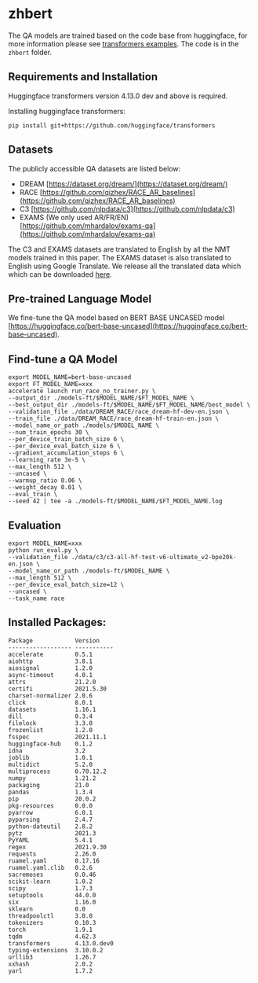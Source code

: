 # zhbert
The QA models are trained based on the code base from huggingface, for more information please see [transformers examples](https://github.com/huggingface/transformers/tree/master/examples/pytorch/language-modeling). The code is in the `zhbert` folder.

## Requirements and Installation
Huggingface transformers version 4.13.0 dev and above is required.

Installing huggingface transformers:
```shell
pip install git+https://github.com/huggingface/transformers
``` 

## Datasets
The publicly accessible QA datasets are listed below:
- DREAM [https://dataset.org/dream/](https://dataset.org/dream/)
- RACE [https://github.com/qizhex/RACE_AR_baselines](https://github.com/qizhex/RACE_AR_baselines)
- C3 [https://github.com/nlpdata/c3](https://github.com/nlpdata/c3)
- EXAMS (We only used AR/FR/EN) [https://github.com/mhardalov/exams-qa](https://github.com/mhardalov/exams-qa)

The C3 and EXAMS datasets are translated to English by all the NMT models trained in this paper. The EXAMS dataset is also translated to English using Google Translate. We release all the translated data which which can be downloaded [here](https://drive.google.com/file/d/1X2VLGqFMk0GyX_lN2d84CHtwZ5UkgHOx/view).

## Pre-trained Language Model
We fine-tune the QA model based on BERT BASE UNCASED model [https://huggingface.co/bert-base-uncased](https://huggingface.co/bert-base-uncased).

## Find-tune a QA Model
```shell
export MODEL_NAME=bert-base-uncased
export FT_MODEL_NAME=xxx
accelerate launch run_race_no_trainer.py \
--output_dir ./models-ft/$MODEL_NAME/$FT_MODEL_NAME \
--best_output_dir ./models-ft/$MODEL_NAME/$FT_MODEL_NAME/best_model \
--validation_file ./data/DREAM_RACE/race_dream-hf-dev-en.json \
--train_file ./data/DREAM_RACE/race_dream-hf-train-en.json \
--model_name_or_path ./models/$MODEL_NAME \
--num_train_epochs 30 \
--per_device_train_batch_size 6 \
--per_device_eval_batch_size 6 \
--gradient_accumulation_steps 6 \
--learning_rate 3e-5 \
--max_length 512 \
--uncased \
--warmup_ratio 0.06 \
--weight_decay 0.01 \
--eval_train \
--seed 42 | tee -a ./models-ft/$MODEL_NAME/$FT_MODEL_NAME.log
```

## Evaluation
```shell
export MODEL_NAME=xxx
python run_eval.py \
--validation_file ./data/c3/c3-all-hf-test-v6-ultimate_v2-bpe20k-en.json \
--model_name_or_path ./models-ft/$MODEL_NAME \
--max_length 512 \
--per_device_eval_batch_size=12 \
--uncased \
--task_name race
```

## Installed Packages:
```
Package            Version    
------------------ -----------
accelerate         0.5.1      
aiohttp            3.8.1      
aiosignal          1.2.0      
async-timeout      4.0.1      
attrs              21.2.0     
certifi            2021.5.30  
charset-normalizer 2.0.6      
click              8.0.1      
datasets           1.16.1     
dill               0.3.4      
filelock           3.3.0      
frozenlist         1.2.0      
fsspec             2021.11.1  
huggingface-hub    0.1.2      
idna               3.2        
joblib             1.0.1      
multidict          5.2.0      
multiprocess       0.70.12.2  
numpy              1.21.2     
packaging          21.0       
pandas             1.3.4      
pip                20.0.2     
pkg-resources      0.0.0      
pyarrow            6.0.1      
pyparsing          2.4.7      
python-dateutil    2.8.2      
pytz               2021.3     
PyYAML             5.4.1      
regex              2021.9.30  
requests           2.26.0     
ruamel.yaml        0.17.16    
ruamel.yaml.clib   0.2.6      
sacremoses         0.0.46     
scikit-learn       1.0.2      
scipy              1.7.3      
setuptools         44.0.0     
six                1.16.0     
sklearn            0.0        
threadpoolctl      3.0.0      
tokenizers         0.10.3     
torch              1.9.1      
tqdm               4.62.3     
transformers       4.13.0.dev0
typing-extensions  3.10.0.2   
urllib3            1.26.7     
xxhash             2.0.2      
yarl               1.7.2 
```
